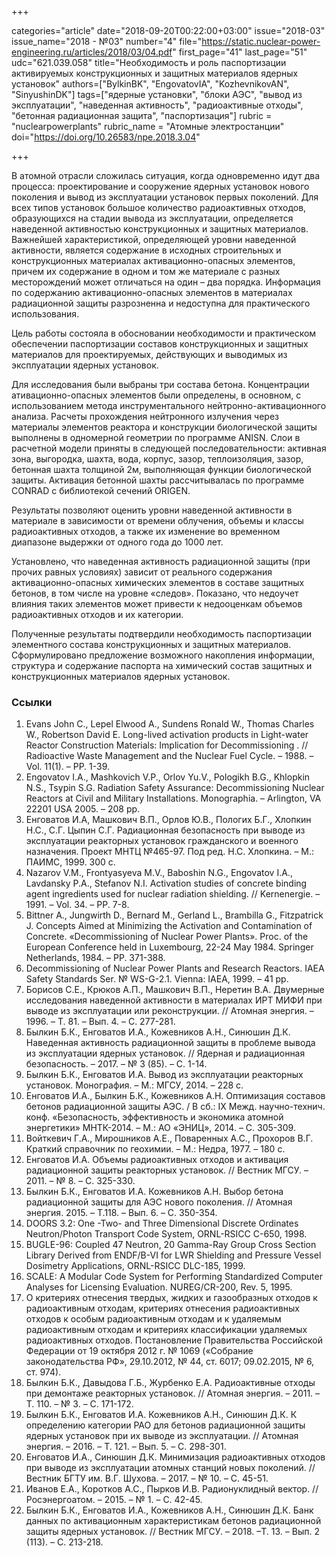 +++

categories="article"
date="2018-09-20T00:22:00+03:00"
issue="2018-03"
issue_name="2018 - №03"
number="4"
file="https://static.nuclear-power-engineering.ru/articles/2018/03/04.pdf"
first_page="41"
last_page="51"
udc="621.039.058"
title="Необходимость и роль паспортизации активируемых конструкционных и защитных материалов ядерных установок"
authors=["BylkinBK", "EngovatovIA", "KozhevnikovAN", "SinyushinDK"]
tags=["ядерные установки", "блоки АЭС", "вывод из эксплуатации", "наведенная активность", "радиоактивные отходы", "бетонная радиационная защита", "паспортизация"]
rubric = "nuclearpowerplants"
rubric_name = "Aтомные электростанции"
doi="https://doi.org/10.26583/npe.2018.3.04"

+++

В атомной отрасли сложилась ситуация, когда одновременно идут два процесса: проектирование и сооружение ядерных установок нового поколения и вывод из эксплуатации установок первых поколений. Для всех типов установок большое количество радиоактивных отходов, образующихся на стадии вывода из эксплуатации, определяется наведенной активностью конструкционных и защитных материалов. Важнейшей характеристикой, определяющей уровни наведенной активности, является содержание в исходных строительных и конструкционных материалах активационно-опасных элементов, причем их содержание в одном и том же материале с разных месторождений может отличаться на один – два порядка. Информация по содержанию активационно-опасных элементов в материалах радиационной защиты разрозненна и недоступна для практического использования.

Цель работы состояла в обосновании необходимости и практическом обеспечении паспортизации составов конструкционных и защитных материалов для проектируемых, действующих и выводимых из эксплуатации ядерных установок.

Для исследования были выбраны три состава бетона. Концентрации ативационно-опасных элементов были определены, в основном, с использованием метода инструментального нейтронно-активационного анализа. Расчеты прохождения нейтронного излучения через материалы элементов реактора и конструкции биологической защиты выполнены в одномерной геометрии по программе ANISN. Слои в расчетной модели приняты в следующей последовательности: активная зона, выгородка, шахта, вода, корпус, зазор, теплоизоляция, зазор, бетонная шахта толщиной 2м, выполняющая функции биологической защиты. Активация бетонной шахты рассчитывалась по программе CONRAD с библиотекой сечений ORIGEN.

Результаты позволяют оценить уровни наведенной активности в материале в зависимости от времени облучения, объемы и классы радиоактивных отходов, а также их изменение во временном диапазоне выдержки от одного года до 1000 лет.

Установлено, что наведенная активность радиационной защиты (при прочих равных условиях) зависит от реального содержания активационно-опасных химических элементов в составе защитных бетонов, в том числе на уровне «следов». Показано, что недоучет влияния таких элементов может привести к недооценкам объемов радиоактивных отходов и их категории.

Полученные результаты подтвердили необходимость паспортизации элементного состава конструкционных и защитных материалов. Сформулировано предложение возможного накопления информации, структура и содержание паспорта на химический состав защитных и конструкционных материалов ядерных установок.

### Ссылки

1. Evans John C., Lepel Elwood A., Sundens Ronald W., Thomas Charles W., Robertson David E. Long-lived activation products in Light-water Reactor Construction Materials: Implication for Decommissioning . // Radioactive Waste Management and the Nuclear Fuel Cycle. – 1988. – Vol. 11(1). – PP. 1-39.
2. Engovatov I.A., Mashkovich V.P., Orlov Yu.V., Pologikh B.G., Khlopkin N.S., Tsypin S.G. Radiation Safety Assurance: Decommissioning Nuclear Reactors at Civil and Military Installations. Monographia. – Arlington, VA 22201 USA 2005. – 208 pp.
3. Енговатов И.А, Машкович В.П., Орлов Ю.В., Пологих Б.Г., Хлопкин Н.С., С.Г. Цыпин С.Г. Радиационная безопасность при выводе из эксплуатации реакторных установок гражданского и военного назначения. Проект МНТЦ №465-97. Под ред. Н.С. Хлопкина. – М.: ПАИМС, 1999. 300 с.
4. Nazarov V.M., Frontyasyeva M.V., Baboshin N.G., Engovatov I.A., Lavdansky P.A., Stefanov N.I. Activation studies of concrete binding agent ingredients used for nuclear radiation shielding. // Kernenergie. – 1991. – Vol. 34. – PP. 7-8.
5. Bittner A., Jungwirth D., Bernard M., Gerland L., Brambilla G., Fitzpatrick J. Concepts Aimed at Minimizing the Activation and Contamination of Concrete. «Decommissioning of Nuclear Power Plants». Proc. of the European Conference held in Luxembourg, 22-24 May 1984. Springer Netherlands, 1984. – PP. 371-388.
6. Decommissioning of Nuclear Power Plants and Research Reactors. IAEA Safety Standards Ser. № WS-G-2.1. Vienna: IAEA, 1999. – 41 pp.
7. Борисов С.Е., Крюков А.П., Машкович В.П., Неретин В.А. Двумерные исследования наведенной активности в материалах ИРТ МИФИ при выводе из эксплуатации или реконструкции. // Атомная энергия. – 1996. – Т. 81. – Вып. 4. – С. 277-281.
8. Былкин Б.К., Енговатов И.А., Кожевников А.Н., Синюшин Д.К. Наведенная активность радиационной защиты в проблеме вывода из эксплуатации ядерных установок. // Ядерная и радиационная безопасность. – 2017. – № 3 (85). – С. 1-14.
9. Былкин Б.К., Енговатов И.А. Вывод из эксплуатации реакторных установок. Монография. – М.: МГСУ, 2014. – 228 с.
10. Енговатов И.А., Былкин Б.К., Кожевников А.Н. Оптимизация составов бетонов радиационной защиты АЭС. / В сб.: IX Межд. научно-технич. конф. «Безопасность, эффективность и экономика атомной энергетики» МНТК-2014. – М.: АО «ЭНИЦ», 2014. – С. 305-309.
11. Войткевич Г.А., Мирошников А.Е., Поваренных А.С., Прохоров В.Г. Краткий справочник по геохимии. – М.: Недра, 1977. – 180 с.
12. Енговатов И.А. Объемы радиоактивных отходов и активация радиационной защиты реакторных установок. // Вестник МГСУ. – 2011. – № 8. – С. 325-330.
13. Былкин Б.К., Енговатов И.А. Кожевников А.Н. Выбор бетона радиационной защиты для АЭС нового поколения. // Атомная энергия. 2015. – Т.118. – Вып. 6. – С. 350-354.
14. DOORS 3.2: One -Two- and Three Dimensional Discrete Ordinates Neutron/Photon Transport Code System, ORNL-RSICC C-650, 1998.
15. BUGLE-96: Coupled 47 Neutron, 20 Gamma-Ray Group Cross Section Library Derived from ENDF/B-VI for LWR Shielding and Pressure Vessel Dosimetry Applications, ORNL-RSICC DLC-185, 1999.
16. SCALE: A Modular Code System for Performing Standardized Computer Analyses for Licensing Evaluation. NUREG/CR-200, Rev. 5, 1995.
17. О критериях отнесения твердых, жидких и газообразных отходов к радиоактивным отходам, критериях отнесения радиоактивных отходов к особым радиоактивным отходам и к удаляемым радиоактивным отходам и критериях классификации удаляемых радиоактивных отходов. Постановление Правительства Российской Федерации от 19 октября 2012 г. № 1069 («Собрание законодательства РФ», 29.10.2012, № 44, ст. 6017; 09.02.2015, № 6, ст. 974).
18. Былкин Б.К., Давыдова Г.Б., Журбенко Е.А. Радиоактивные отходы при демонтаже реакторных установок. // Атомная энергия. – 2011. – Т. 110. – № 3. – С. 171-172.
19. Былкин Б.К., Енговатов И.А. Кожевников А.Н., Синюшин Д.К. К определению категории РАО для бетонов радиационной защиты ядерных установок при их выводе из эксплуатации. // Атомная энергия. – 2016. – Т. 121. – Вып. 5. – С. 298-301.
20. Енговатов И.А., Синюшин Д.К. Минимизация радиоактивных отходов при выводе из эксплуатации атомных станций новых поколений. // Вестник БГТУ им. В.Г. Шухова. – 2017. – № 10. – С. 45-51.
21. Иванов Е.А., Коротков А.С., Пырков И.В. Радионуклидный вектор. // Росэнергоатом. – 2015. – № 1. – С. 42-45.
22. Былкин Б.К., Енговатов И.А., Кожевников А.Н., Синюшин Д.К. Банк данных по активационным характеристикам бетонов радиационной защиты ядерных установок. // Вестник МГСУ. – 2018. –Т. 13. – Вып. 2 (113). – С. 213-218.